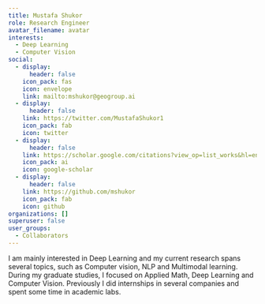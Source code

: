 ```yaml
---
title: Mustafa Shukor
role: Research Engineer
avatar_filename: avatar
interests:
  - Deep Learning
  - Computer Vision
social:
  - display:
      header: false
    icon_pack: fas
    icon: envelope
    link: mailto:mshukor@geogroup.ai
  - display:
      header: false
    link: https://twitter.com/MustafaShukor1
    icon_pack: fab
    icon: twitter
  - display:
      header: false
    link: https://scholar.google.com/citations?view_op=list_works&hl=en&hl=en&user=lhp9mRgAAAAJ
    icon_pack: ai
    icon: google-scholar
  - display:
      header: false
    link: https://github.com/mshukor
    icon_pack: fab
    icon: github
organizations: []
superuser: false
user_groups:
  - Collaborators
---
```

I am mainly interested in Deep Learning and my current research spans several topics, such as Computer vision, NLP and Multimodal learning. During my graduate studies, I focused on Applied Math, Deep Learning and Computer Vision. Previously I did internships in several companies and spent some time in academic labs.